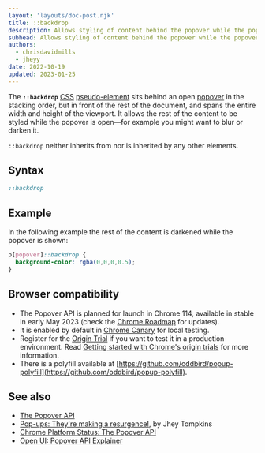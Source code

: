 ```yaml
---
layout: 'layouts/doc-post.njk'
title: ::backdrop
description: Allows styling of content behind the popover while the popover is open.
subhead: Allows styling of content behind the popover while the popover is open.
authors:
  - chrisdavidmills
  - jheyy
date: 2022-10-19
updated: 2023-01-25
---
```


The **`::backdrop`** [CSS](https://developer.mozilla.org/docs/Web/CSS) [pseudo-element](https://developer.mozilla.org/docs/Web/CSS/Pseudo-elements) sits behind an open [popover](/docs/web-platform/popover-api/) in the stacking order, but in front of the rest of the document, and spans the entire width and height of the viewport. It allows the rest of the content to be styled while the popover is open—for example you might want to blur or darken it.

`::backdrop` neither inherits from nor is inherited by any other elements.

## Syntax

```css
::backdrop
```

## Example

In the following example the rest of the content is darkened while the popover is shown:

```css
p[popover]::backdrop {
  background-color: rgba(0,0,0,0.5);
}
```

## Browser compatibility

* The Popover API is planned for launch in Chrome 114, available in stable in early May 2023 (check the [Chrome Roadmap](https://chromestatus.com/roadmap) for updates).
* It is enabled by default in [Chrome Canary](https://www.google.com/chrome/canary/) for local testing.
* Register for the [Origin Trial](/origintrials/#/view_trial/4500221927649968129) if you want to test it in a production environment. Read [Getting started with Chrome's origin trials](/docs/web-platform/origin-trials/) for more information.
* There is a polyfill available at [https://github.com/oddbird/popup-polyfill](https://github.com/oddbird/popup-polyfill).

## See also

* [The Popover API](/docs/web-platform/popover-api/)
* [Pop-ups: They're making a resurgence!](/blog/pop-ups-theyre-making-a-resurgence/), by Jhey Tompkins
* [Chrome Platform Status: The Popover API](https://chromestatus.com/feature/5463833265045504)
* [Open UI: Popover API Explainer](https://open-ui.org/components/popover.research.explainer)
